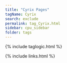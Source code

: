 ```yaml
---
title: "Cyrix Pages"
tagName: Cyrix
search: exclude
permalink: tag_Cyrix.html
sidebar: cpu_sidebar
folder: tags
---
```

{% include taglogic.html %}

{% include links.html %}
